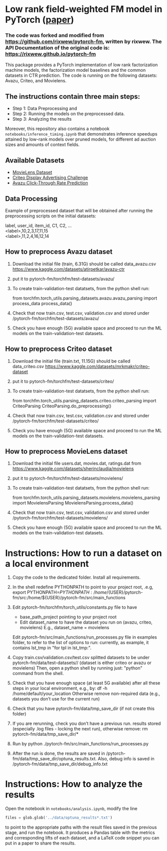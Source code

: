 # Low rank field-weighted FM model in PyTorch ([paper](https://github.com/michaelviderman/pytorch-fm/blob/dev/low_rank_fwfm___RecSys_2024__Camera_Ready_%20(1).pdf))
### The code was forked and modified from https://github.com/rixwew/pytorch-fm, written by rixwew. The API Documentation of the original code is: https://rixwew.github.io/pytorch-fm

This package provides a PyTorch implementation of low rank factorization machine models, the factorization model baselines and the common datasets in CTR prediction.
The code is running on the following datasets: Avazu, Criteo, and Movielens.

## The instructions contain three main steps: 
   - Step 1: Data Preprocessing and 
   - Step 2: Running the models on the preprocessed data.
   - Step 3: Analyzing the results

Moreover, this repository also contains a notebook `notebooks/inference_timing.ipynb` that demonstrates inference speedups
attained by low-rank models over pruned models, for different ad auction sizes and 
amounts of context fields.

## Available Datasets

* [MovieLens Dataset](https://www.kaggle.com/datasets/sherinclaudia/movielens)
* [Criteo Display Advertising Challenge](https://www.kaggle.com/datasets/mrkmakr/criteo-dataset)
* [Avazu Click-Through Rate Prediction](https://www.kaggle.com/datasets/atirpetkar/avazu-ctr)

## Data Processing

Example of preprocessed dataset that will be obtained after running the preprocessing scripts on the initial datasets:

label, user_id, item_id, C1, C2, …  
&lt;label&gt;,10,2,3,17,11,15  
&lt;label&gt;,11,2,4,16,12,14


## How to preprocess Avazu dataset


1. Download the initial file (train, 6.31G) should be called data_avazu.csv
   https://www.kaggle.com/datasets/atirpetkar/avazu-ctr

2. put it to pytorch-fm/torchfm/test-datasets/avazu/

3. To create train-validation-test datatsets, from the python  shell run: 

    from torchfm.torch_utils.parsing_datasets.avazu.avazu_parsing import process_data 
    process_data()

4. Check that now train.csv, test.csv, validation.csv and stored under /pytorch-fm/torchfm/test-datasets/avazu/

5. Check you have enough (5G) available space and 
   proceed to run the ML models on the train-validation-test datasets.

## How to preprocess Criteo dataset

1. Download the initial file (train.txt, 11.15G) should be called data_criteo.csv
   https://www.kaggle.com/datasets/mrkmakr/criteo-dataset
2. put it to pytorch-fm/torchfm/test-datasets/criteo/
3. To create train-validation-test datatsets, from the python  shell run: 

    from torchfm.torch_utils.parsing_datasets.criteo.criteo_parsing import CriteoParsing 
    CriteoParsing.do_preprocessing()

4. Check that now train.csv, test.csv, validation.csv and stored under /pytorch-fm/torchfm/test-datasets/criteo/
5. Check you have enough (5G) available space and 
   proceed to run the ML models on the train-validation-test datasets.

## How to preprocess MovieLens dataset
1. Download the initial file users.dat, movies.dat, ratings.dat from
   https://www.kaggle.com/datasets/sherinclaudia/movielens
2. put it to pytorch-fm/torchfm/test-datasets/movielens/
3. To create train-validation-test datatsets, from the python  shell run: 

    from torchfm.torch_utils.parsing_datasets.movielens.movielens_parsing import MovielensParsing 
    MovielensParsing.process_data()

4. Check that now train.csv, test.csv, validation.csv and stored under /pytorch-fm/torchfm/test-datasets/movielens/
5. Check you have enough (5G) available space and 
   proceed to run the ML models on the train-validation-test datasets.


# Instructions: How to run a dataset on a local environment

1. Copy the code to the dedicated folder. Install all requirements. 

2. In the shell redefine PYTHONPATH to point to your project root, .e.g,
export PYTHONPATH=$PYTHONPATH:/home/${USER}/pytorch-fm/src:/home/${USER}/pytorch-fm/src/main_functions

3. Edit pytorch-fm/torchfm/torch_utils/constants.py file 
to have 
      - base_path_project pointing to your project root
      - Edit dataset_name to have the dataset you run on (avazu, criteo, movielens)
        E.g., dataset_name = movielens

    Edit pytorch-fm/src/main_functions/run_processes.py file in examples folder, 
    to refer to the list of options to run:  currently, as example, it contains lst_tmp
    in "for tpl in lst_tmp:".
 
4. Copy train.csv/validation.csv/test.csv splitted datasets to be under pytorch-fm/data/test-datasets/<dataset>/
(dataset is either criteo or avazu or movielens)
Then, open a python shell by running just: "python" command from the shell.

5. Check that you have enough space (at least 5G available) after all these steps in your local environment, e.g., by:
df -h /home/default/your_location
Otherwise remove non-required data (e.g., datasets you don’t use for the current run)

6. Check that you have pytorch-fm/data/tmp_save_dir (if not create this folder)

7. If you are rerunning, check you don’t have a previous run. results stored (especially .log files - locking the next run), otherwise remove:
rm pytorch-fm/data/tmp_save_dir/*

8. Run by 
python ./pytorch-fm/src/main_functions/run_processes.py

9. After the run is done, the results are saved in 
/pytorch-fm/data/tmp_save_dir/optuna_results.txt. 
Also, debug info is saved in /pytorch-fm/data/tmp_save_dir/debug_info.txt

# Instructions: How to analyze the results
Open the notebook in `notebooks/analysis.ipynb`, modify the line
```python
files = glob.glob('../data/optuna_results*.txt')
```
to point to the appropriate paths with the result files saved in the previous stage, and run the notebook. It produces 
a Pandas table with the metrics and corresponding lifts of each dataset, and a
LaTeX code snippet you can put in a paper to share the results.
